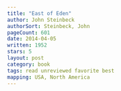 ```yaml
---
title: "East of Eden"
author: John Steinbeck
authorSort: Steinbeck, John
pageCount: 601
date: 2014-04-05
written: 1952
stars: 5
layout: post
category: book
tags: read unreviewed favorite best
mapping: USA, North America
---
```

